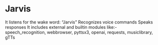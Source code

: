 # Jarvis
It listens for the wake word: “Jarvis”
Recognizes voice commands
Speaks responses
It includes external and builtin modules like:-
speech_recognition,
webbrowser,
pyttsx3,
openai,
requests,
musiclibrary,
gTTs
